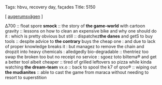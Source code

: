 Tags: hbvu, recovery day, façades 
Title: 5150  
  
[ [augerumsvägen](https://maps.app.goo.gl/2PkVP2UNYdwxDWoe7) ]

Δ700 :: float spore **smock** :: the story of **the game-world** with cartoon gravity :: lessons on how to clean an expensive bike and why one should do it : which is pretty obvious but still :: dispatchez**the danes** and getS to buy tools :: despite advice to **the contrary** buys the cheap one : and due to lack of proper knowledge breaks it : but managez to remove the chain and dropzit into heavy chemicals : alledgedly bio-degradable :: thentriez too swap the broken too but no receipt no service : sgoez toto biltema® and get a better tool albeit cheaper :: tired of grilled leftovers so pizza while kinda watching **the dream-team** vx.o :: back to spool the k7 of qroo® :: wiping out **the mudianites** :: able to cast the game from maraca without needing to resort to superstition  
